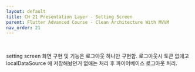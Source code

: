 ```yaml
---
layout: default
title: CH 21 Presentation Layer - Setting Screen
parent: Flutter Advanced Course - Clean Architecture With MVVM
nav_order: 21
---
```


<br>

setting screen 화면 구현 및 기능은 로그아웃 하나만 구현함. 로그아웃시 토큰 없애고 localDataSource 에 저장해놨던거 없애는 처리 후 파이어베이스 로그아웃 처리.